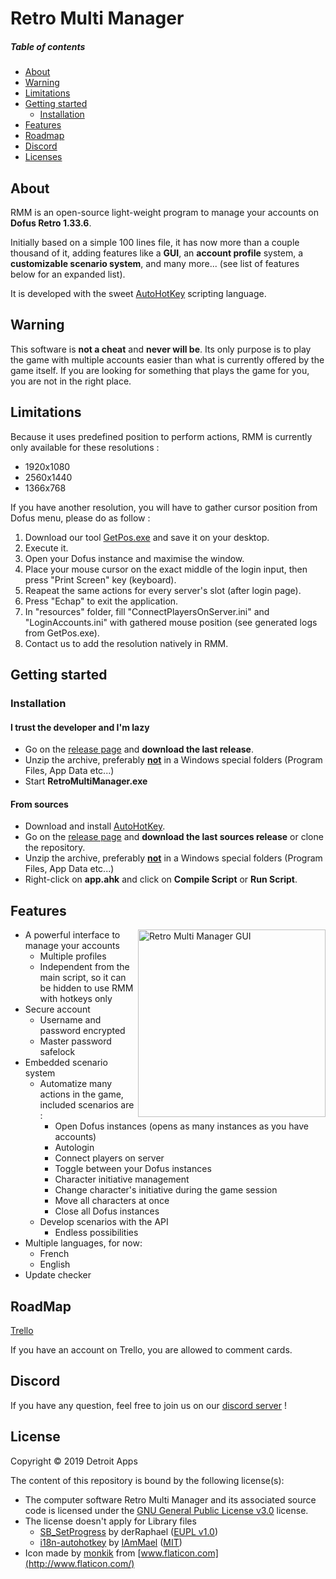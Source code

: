 # Retro Multi Manager



##### Table of contents

<!-- toc -->

- [About](#about)
- [Warning](#warning)
- [Limitations](#limitations)
- [Getting started](#getting-started)
  * [Installation](#installation)
- [Features](#features)
- [Roadmap](#roadmap)
- [Discord](#discord)
- [Licenses](#licenses)

<!-- tocstop -->

## About

RMM is an open-source light-weight program to manage your accounts on **Dofus Retro 1.33.6**.

Initially based on a simple 100 lines file, it has now more than a couple thousand of it, adding features like a **GUI**, an **account profile** system, a **customizable scenario system**, and many more... (see list of features below for an expanded list).

It is developed with the sweet [AutoHotKey](https://www.autohotkey.com/) scripting language.

## Warning

This software is **not a cheat** and **never will be**. Its only purpose is to play the game with multiple accounts easier than what is currently offered by the game itself. If you are looking for something that plays the game for you, you are not in the right place.

## Limitations

Because it uses predefined position to perform actions, RMM is currently only available for these resolutions :

- 1920x1080
- 2560x1440
- 1366x768

If you have another resolution, you will have to gather cursor position from Dofus menu, please do as follow :
1. Download our tool [GetPos.exe](https://github.com/DetroitApps/RetroMultiManager/tree/master/Tools/GetPos "Tool GetPos") and save it on your desktop.
2. Execute it.
3. Open your Dofus instance and maximise the window.
4. Place your mouse cursor on the exact middle of the login input, then press "Print Screen" key (keyboard).
5. Reapeat the same actions for every server's slot (after login page).
6. Press "Echap" to exit the application.
7. In "resources" folder, fill "ConnectPlayersOnServer.ini" and "LoginAccounts.ini" with gathered mouse position (see generated logs from GetPos.exe).
8. Contact us to add the resolution natively in RMM.

## Getting started

### Installation

#### I trust the developer and I'm lazy

- Go on the [release page](https://github.com/DetroitApps/RetroMultiManager/releases) and **download the last release**.
- Unzip the archive, preferably **<u>not</u>** in a Windows special folders (Program Files, App Data etc...)
- Start **RetroMultiManager.exe**

#### From sources

- Download and install [AutoHotKey](https://www.autohotkey.com/).
- Go on the [release page](https://github.com/DetroitApps/RetroMultiManager/releases) and **download the last sources release** or clone the repository.
- Unzip the archive, preferably **<u>not</u>** in a Windows special folders (Program Files, App Data etc...)
- Right-click on **app.ahk** and click on **Compile Script** or **Run Script**.

## Features

<img align="right" height="300" width="300" src="../assets/gui.png?raw=true" alt="Retro Multi Manager GUI"/>

- A powerful interface to manage your accounts
  - Multiple profiles
  - Independent from the main script, so it can be hidden to use RMM with hotkeys only
- Secure account
  - Username and password encrypted
  - Master password safelock
- Embedded scenario system
  - Automatize many actions in the game, included scenarios are :
    - Open Dofus instances (opens as many instances as you have accounts)
    - Autologin
    - Connect players on server
    - Toggle between your Dofus instances
    - Character initiative management
    - Change character's initiative during the game session
    - Move all characters at once
    - Close all Dofus instances
  - Develop scenarios with the API
    - Endless possibilities
- Multiple languages, for now:
  - French
  - English
- Update checker

## RoadMap

[Trello](https://trello.com/b/NcZHByWN/retro-multi-manager-dev)

If you have an account on Trello, you are allowed to comment cards.

## Discord

If you have any question, feel free to join us on our [discord server](https://discord.gg/7esKrb77TP) !

## License

Copyright © 2019 Detroit Apps

The content of this repository is bound by the following license(s):

- The computer software Retro Multi Manager and its associated source code is licensed under the [GNU General Public License v3.0](https://github.com/DetroitApps/RetroMultiManager/blob/master/LICENSE) license.
- The license doesn't apply for Library files
  - [SB_SetProgress]( https://autohotkey.com/board/topic/34593-stdlib-sb-setprogress/ ) by derRaphael ([EUPL v1.0](https://spdx.org/licenses/EUPL-1.0.html))
  - [i18n-autohotkey](https://github.com/iammael/i18n-autohotkey) by [IAmMael](https://github.com/iammael/) ([MIT](https://github.com/iammael/i18n-autohotkey/blob/master/LICENSE))
-  Icon made by [monkik](https://www.flaticon.com/authors/monkik) from [www.flaticon.com](http://www.flaticon.com/) 

